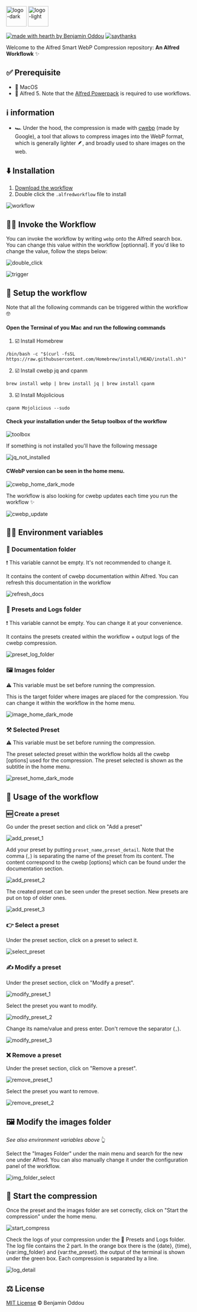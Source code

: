<img src="public/icon_dark_mode.png#gh-dark-mode-only" alt="logo-dark" height="55"/>
<img src="public/icon_light_mode.png#gh-light-mode-only" alt="logo-light" height="55"/>

[![made with hearth by Benjamin Oddou](https://img.shields.io/badge/made%20with%20%E2%99%A5%20by-benjamin%20oddou-f4bd41.svg?style=flat)](https://github.com/BenjaminOddou)
[![saythanks](https://img.shields.io/badge/say-thanks-add19c.svg?style=flat)](https://saythanks.io/to/BenjaminOddou)

Welcome to the Alfred Smart WebP Compression repository: **An Alfred Workflowk** ✨

## ✅ Prerequisite

* 🍎 MacOS
* 🎩 Alfred 5. Note that the [Alfred Powerpack](https://www.alfredapp.com/powerpack/) is required to use workflows.

## ℹ️ information

* 🏎️ Under the hood, the compression is made with [cwebp](https://developers.google.com/speed/webp/docs/cwebp) (made by Google), a tool that allows to compress images into the WebP format, which is generally lighter 🪶, and broadly used to share images on the web.

## ⬇️ Installation

1. [Download the workflow](https://github.com/BenjaminOddou/alfred-smart-webp-compression/releases/latest)
2. Double click the `.alfredworkflow` file to install

![workflow](src/images/workflow.png)

## 🧙‍♂️ Invoke the Workflow

You can invoke the workflow by writing `webp` onto the Alfred search box. You can change this value within the workflow [optionnal]. If you'd like to change the value, follow the steps below:

![double_click](src/images/double_click.png)

![trigger](src/images/trigger.png)

## 🧰 Setup the workflow

Note that all the following commands can be triggered within the workflow 🤓

#### Open the Terminal of you Mac and run the following commands

1. ☑️ Install Homebrew

```shell
/bin/bash -c "$(curl -fsSL https://raw.githubusercontent.com/Homebrew/install/HEAD/install.sh)"
```

2. ☑️ Install cwebp jq and cpanm

```shell
brew install webp | brew install jq | brew install cpanm
```

3. ☑️ Install Mojolicious

```shell
cpanm Mojolicious --sudo
```
 
#### Check your installation under the Setup toolbox of the workflow

![toolbox](src/images/toolbox_dark_mode.png)

If something is not installed you'll have the following message

![jq_not_installed](src/images/jq_not_installed.png)

#### CWebP version can be seen in the home menu.

![cwebp_home_dark_mode](src/images/cwebp_home_dark_mode.png)

 The workflow is also looking for cwebp updates each time you run the workflow ✨

![cwebp_update](src/images/cwebp_update.png)

## 👷‍♂️ Environment variables

### 📖 Documentation folder

❗ This variable cannot be empty. It's not recommended to change it.

It contains the content of cwebp documentation within Alfred. You can refresh this documentation in the workflow

![refresh_docs](src/images/refresh_docs_dark_mode.png)

### 📂 Presets and Logs folder

❗ This variable cannot be empty. You can change it at your convenience.

It contains the presets created within the workflow + output logs of the cwebp compression.

![preset_log_folder](src/images/preset_log_folder.png)

### 🖼️ Images folder

⚠️ This variable must be set before running the compression.

This is the target folder where images are placed for the compression. You can change it within the workflow in the home menu.

![image_home_dark_mode](src/images/image_home_dark_mode.png)

### ⚒️ Selected Preset

⚠️ This variable must be set before running the compression.

The preset selected preset within the workflow holds all the cwebp [options] used for the compression. The preset selected is shown as the subtitle in the home menu.

![preset_home_dark_mode](src/images/preset_home_dark_mode.png)

## 🤖 Usage of the workflow

### 🆕 Create a preset

Go under the preset section and click on "Add a preset"

![add_preset_1](src/images/add_preset_1.png)

Add your preset by putting `preset_name,preset_detail`. Note that the comma (`,`) is separating the name of the preset from its content. The content correspond to the cwebp [options] which can be found under the documentation section.

![add_preset_2](src/images/add_preset_2.png)

The created preset can be seen under the preset section. New presets are put on top of older ones.

![add_preset_3](src/images/add_preset_3.png)

### 👉 Select a preset

Under the preset section, click on a preset to select it.

![select_preset](src/images/select_preset.png)

### ✍️ Modify a preset

Under the preset section, click on "Modify a preset".

![modify_preset_1](src/images/modify_preset_1.png)

Select the preset you want to modify.

![modify_preset_2](src/images/modify_preset_2.png)

Change its name/value and press enter. Don't remove the separator (`,`).

![modify_preset_3](src/images/modify_preset_3.png)

### ❌ Remove a preset

Under the preset section, click on "Remove a preset".

![remove_preset_1](src/images/remove_preset_1.png)

Select the preset you want to remove.

![remove_preset_2](src/images/remove_preset_2.png)

## 🖼️ Modify the images folder

*See also environment variables above* 👆

Select the "Images Folder" under the main menu and search for the new one under Alfred. You can also manually change it under the configuration panel of the workflow.

![img_folder_select](src/images/img_folder_select.png)

## 🚀 Start the compression

Once the preset and the images folder are set correctly, click on "Start the compression" under the home menu.

![start_compress](src/images/start_compress.png)

Check the logs of your compression under the 📂 Presets and Logs folder. The log file contains the 2 part. In the orange box there is the {date}, {time}, {var:img_folder} and {var:the_preset}. the output of the terminal is shown under the green box. Each compression is separated by a line.

![log_detail](src/images/log_detail.png)

## ⚖️ License

[MIT License](LICENSE.md) © Benjamin Oddou
